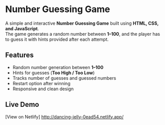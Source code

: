 #  Number Guessing Game  

A simple and interactive **Number Guessing Game** built using **HTML, CSS, and JavaScript**.  
The game generates a random number between **1–100**, and the player has to guess it with hints provided after each attempt.  

##  Features  
- Random number generation between **1–100**  
- Hints for guesses (**Too High / Too Low**)  
- Tracks number of guesses and guessed numbers  
- Restart option after winning  
- Responsive and clean design  

##  Live Demo  
 [View on Netlify] http://dancing-jelly-0ead54.netlify.app/
